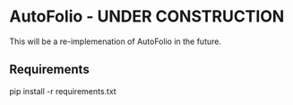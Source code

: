# AutoFolio - UNDER CONSTRUCTION

This will be a re-implemenation of AutoFolio in the future.

## Requirements

pip install -r requirements.txt
